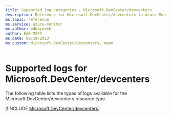 ```yaml
---
title: Supported log categories - Microsoft.DevCenter/devcenters
description: Reference for Microsoft.DevCenter/devcenters in Azure Monitor Logs.
ms.topic: reference
ms.service: azure-monitor
ms.author: edbaynash
author: EdB-MSFT
ms.date: 09/19/2023
ms.custom: Microsoft.DevCenter/devcenters, naam
---
```





# Supported logs for Microsoft.DevCenter/devcenters  
The following table lists the types of logs available for the Microsoft.DevCenter/devcenters resource type.
  
  
[!INCLUDE [Microsoft.DevCenter/devcenters](./includes/Microsoft-DevCenter-devcenters-logs-include.md)]
  
